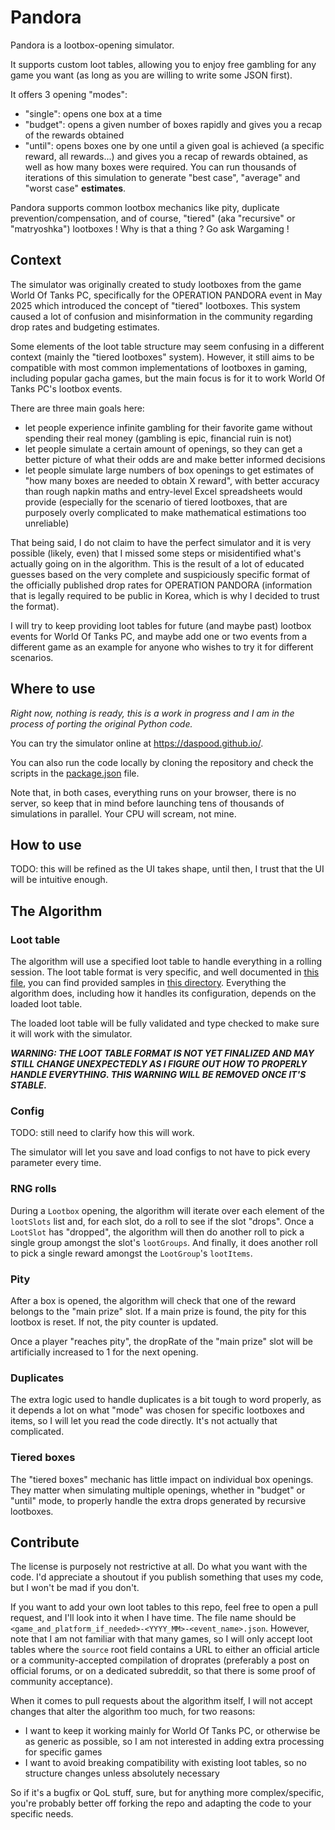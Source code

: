 # Pandora

Pandora is a lootbox-opening simulator.

It supports custom loot tables, allowing you to enjoy free gambling for any game you want (as long as you are willing to
write some JSON first).

It offers 3 opening "modes":

- "single": opens one box at a time
- "budget": opens a given number of boxes rapidly and gives you a recap of the rewards obtained
- "until": opens boxes one by one until a given goal is achieved (a specific reward, all rewards...) and gives you a
  recap of rewards obtained, as well as how many boxes were required. You can run thousands of iterations of
  this simulation to generate "best case", "average" and "worst case" **estimates**.

Pandora supports common lootbox mechanics like pity, duplicate prevention/compensation, and of course, "tiered" (aka
"recursive" or "matryoshka") lootboxes ! Why is that a thing ? Go ask Wargaming !

## Context

The simulator was originally created to study lootboxes from the game World Of Tanks PC, specifically for the OPERATION
PANDORA event in May 2025 which introduced the concept of "tiered" lootboxes. This system caused a lot of confusion and
misinformation in the community regarding drop rates and budgeting estimates.

Some elements of the loot table structure may seem confusing in a different context (mainly the "tiered lootboxes"
system). However, it still aims to be compatible with most common implementations of lootboxes in gaming, including
popular gacha games, but the main focus is for it to work World Of Tanks PC's lootbox events.

There are three main goals here:

- let people experience infinite gambling for their favorite game without spending their real money (gambling is epic,
  financial ruin is not)
- let people simulate a certain amount of openings, so they can get a better picture of what their odds are and make
  better informed decisions
- let people simulate large numbers of box openings to get estimates of "how many boxes are needed to obtain X reward",
  with better accuracy than rough napkin maths and entry-level Excel spreadsheets would provide (especially for the
  scenario of tiered lootboxes, that are purposely overly complicated to make mathematical estimations too unreliable)

That being said, I do not claim to have the perfect simulator and it is very possible (likely, even) that I missed some
steps or misidentified what's actually going on in the algorithm. This is the result of a lot of educated guesses based
on the very complete and suspiciously specific format of the officially published drop rates for OPERATION PANDORA
(information that is legally required to be public in Korea, which is why I decided to trust the format).

I will try to keep providing loot tables for future (and maybe past) lootbox events for World Of Tanks PC, and maybe
add one or two events from a different game as an example for anyone who wishes to try it for different scenarios.

## Where to use

*Right now, nothing is ready, this is a work in progress and I am in the process of porting the original Python code.*

You can try the simulator online at https://daspood.github.io/.

You can also run the code locally by cloning the repository and check the scripts in the [package.json](package.json)
file.

Note that, in both cases, everything runs on your browser, there is no server, so keep that in mind before launching
tens of thousands of simulations in parallel. Your CPU will scream, not mine.

## How to use

TODO: this will be refined as the UI takes shape, until then, I trust that the UI will be intuitive enough.

## The Algorithm

### Loot table

The algorithm will use a specified loot table to handle everything in a rolling session. The loot table format is very
specific, and well documented in [this file](src/types/lootTable.d.ts), you can find provided samples in
[this directory](public/lootTables). Everything the algorithm does, including how it handles its configuration, depends
on the loaded loot table.

The loaded loot table will be fully validated and type checked to make sure it will work with the simulator.

***WARNING: THE LOOT TABLE FORMAT IS NOT YET FINALIZED AND MAY STILL CHANGE UNEXPECTEDLY AS I FIGURE OUT HOW TO PROPERLY
HANDLE EVERYTHING. THIS WARNING WILL BE REMOVED ONCE IT'S STABLE.***

### Config

TODO: still need to clarify how this will work.

The simulator will let you save and load configs to not have to pick every parameter every time.

### RNG rolls

During a `Lootbox` opening, the algorithm will iterate over each element of the `lootSlots` list and, for each slot, do
a roll to see if the slot "drops". Once a `LootSlot` has "dropped", the algorithm will then do another roll to pick a
single group amongst the slot's `lootGroups`. And finally, it does another roll to pick a single reward amongst the
`LootGroup`'s `lootItems`.

### Pity

After a box is opened, the algorithm will check that one of the reward belongs to the "main prize" slot. If a main prize
is found, the pity for this lootbox is reset. If not, the pity counter is updated.

Once a player "reaches pity", the dropRate of the "main prize" slot will be artificially increased to 1 for the next
opening.

### Duplicates

The extra logic used to handle duplicates is a bit tough to word properly, as it depends a lot on what "mode" was
chosen for specific lootboxes and items, so I will let you read the code directly. It's not actually that complicated.

### Tiered boxes

The "tiered boxes" mechanic has little impact on individual box openings. They matter when simulating multiple openings,
whether in "budget" or "until" mode, to properly handle the extra drops generated by recursive lootboxes.

## Contribute

The license is purposely not restrictive at all. Do what you want with the code. I'd appreciate a shoutout if you
publish something that uses my code, but I won't be mad if you don't.

If you want to add your own loot tables to this repo, feel free to open a pull request, and I'll look into it when I
have time. The file name should be `<game_and_platform_if_needed>-<YYYY_MM>-<event_name>.json`. However, note that I am
not familiar with that many games, so I will only accept loot tables where the `source` root field contains a URL to
either an official article or a community-accepted compilation of droprates (preferably a post on official forums, or on
a dedicated subreddit, so that there is some proof of community acceptance).

When it comes to pull requests about the algorithm itself, I will not accept changes that alter the algorithm too much,
for two reasons:

- I want to keep it working mainly for World Of Tanks PC, or otherwise be as generic as possible, so I am not interested
  in adding extra processing for specific games
- I want to avoid breaking compatibility with existing loot tables, so no structure changes unless absolutely necessary

So if it's a bugfix or QoL stuff, sure, but for anything more complex/specific, you're probably better off forking the
repo and adapting the code to your specific needs.
